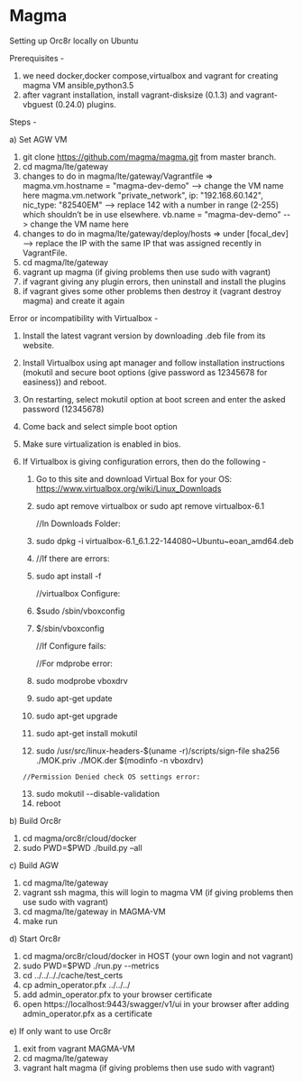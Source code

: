 # Magma

Setting up Orc8r locally on Ubuntu

Prerequisites -
1. we need docker,docker compose,virtualbox and vagrant for creating magma VM 
     ansible,python3.5
2. after vagrant installation, install vagrant-disksize (0.1.3) and vagrant-vbguest (0.24.0) plugins.

Steps -

a) Set AGW VM

1. git clone https://github.com/magma/magma.git from master branch.
2. cd magma/lte/gateway
3. changes to do in magma/lte/gateway/Vagrantfile => 
     magma.vm.hostname = "magma-dev-demo"  --> change the VM name here
     magma.vm.network "private_network", ip: "192.168.60.142", nic_type: "82540EM" --> replace 142 with a number in range (2-255) which     shouldn’t be in use elsewhere.
     vb.name = "magma-dev-demo"  --> change the VM name here
4. changes to do in magma/lte/gateway/deploy/hosts =>
    under [focal_dev] --> replace the IP with the same IP that was assigned recently in VagrantFile.
5. cd magma/lte/gateway
6. vagrant up magma (if giving problems then use sudo with vagrant)
7. if vagrant giving any plugin errors, then uninstall and install the plugins
8. if vagrant gives some other problems then destroy it (vagrant destroy magma) and create it again

Error or incompatibility with Virtualbox -

1. Install the latest vagrant version by downloading .deb file from its website.

2. Install Virtualbox using apt manager and follow installation instructions (mokutil and secure boot options (give password as 12345678 for easiness)) and reboot.
3. On restarting, select mokutil option at boot screen and enter the asked password (12345678)
4. Come back and select simple boot option
5. Make sure virtualization is enabled in bios.

2. If Virtualbox is giving configuration errors, then do the following -
    1. Go to this site and download Virtual Box for your OS: https://www.virtualbox.org/wiki/Linux_Downloads
       
    2. sudo apt remove virtualbox or sudo apt remove virtualbox-6.1
       
       //In Downloads Folder:
    3. sudo dpkg -i virtualbox-6.1_6.1.22-144080~Ubuntu~eoan_amd64.deb
    4. //If there are errors:
    5. sudo apt install -f
       
       //virtualbox Configure:
    6. $sudo /sbin/vboxconfig
    7. $/sbin/vboxconfig
       
       //If Configure fails:
       
       //For mdprobe error:
    8. sudo modprobe vboxdrv
    9. sudo apt-get update
    10. sudo apt-get upgrade
    11. sudo apt-get install mokutil
    12. sudo /usr/src/linux-headers-$(uname -r)/scripts/sign-file sha256 ./MOK.priv ./MOK.der $(modinfo -n vboxdrv)
       
       //Permission Denied check OS settings error:
    13. sudo mokutil --disable-validation 
    14. reboot

b) Build Orc8r

1. cd magma/orc8r/cloud/docker
2. sudo PWD=$PWD ./build.py –all

c) Build AGW

1. cd magma/lte/gateway
2. vagrant ssh magma, this will login to magma VM (if giving problems then use sudo with vagrant)
3. cd magma/lte/gateway in MAGMA-VM
4. make run

d) Start Orc8r

1. cd magma/orc8r/cloud/docker in HOST (your own login and not vagrant) 
2. sudo PWD=$PWD ./run.py --metrics
3. cd ../../.././cache/test_certs
4. cp admin_operator.pfx ../../../
5. add admin_operator.pfx to your browser certificate
6. open https://localhost:9443/swagger/v1/ui in your browser after adding admin_operator.pfx as a certificate

e) If only want to use Orc8r

1. exit from vagrant MAGMA-VM
2. cd magma/lte/gateway
3. vagrant halt magma (if giving problems then use sudo with vagrant)
